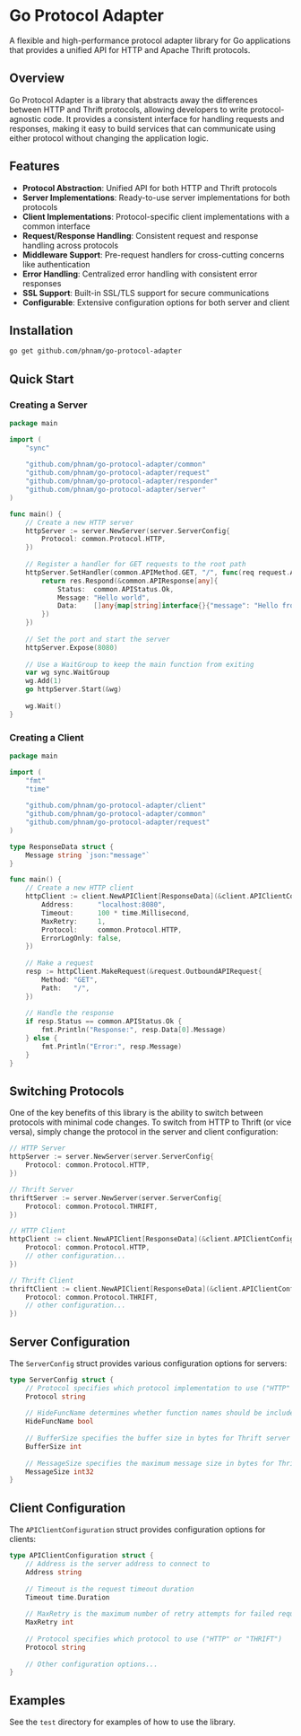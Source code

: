 # Go Protocol Adapter

A flexible and high-performance protocol adapter library for Go applications that provides a unified API for HTTP and Apache Thrift protocols.

## Overview

Go Protocol Adapter is a library that abstracts away the differences between HTTP and Thrift protocols, allowing developers to write protocol-agnostic code. It provides a consistent interface for handling requests and responses, making it easy to build services that can communicate using either protocol without changing the application logic.

## Features

- **Protocol Abstraction**: Unified API for both HTTP and Thrift protocols
- **Server Implementations**: Ready-to-use server implementations for both protocols
- **Client Implementations**: Protocol-specific client implementations with a common interface
- **Request/Response Handling**: Consistent request and response handling across protocols
- **Middleware Support**: Pre-request handlers for cross-cutting concerns like authentication
- **Error Handling**: Centralized error handling with consistent error responses
- **SSL Support**: Built-in SSL/TLS support for secure communications
- **Configurable**: Extensive configuration options for both server and client

## Installation

```bash
go get github.com/phnam/go-protocol-adapter
```

## Quick Start

### Creating a Server

```go
package main

import (
    "sync"
    
    "github.com/phnam/go-protocol-adapter/common"
    "github.com/phnam/go-protocol-adapter/request"
    "github.com/phnam/go-protocol-adapter/responder"
    "github.com/phnam/go-protocol-adapter/server"
)

func main() {
    // Create a new HTTP server
    httpServer := server.NewServer(server.ServerConfig{
        Protocol: common.Protocol.HTTP,
    })
    
    // Register a handler for GET requests to the root path
    httpServer.SetHandler(common.APIMethod.GET, "/", func(req request.APIRequest, res responder.APIResponder) error {
        return res.Respond(&common.APIResponse[any]{
            Status:  common.APIStatus.Ok,
            Message: "Hello world",
            Data:    []any{map[string]interface{}{"message": "Hello from HTTP Server"}},
        })
    })
    
    // Set the port and start the server
    httpServer.Expose(8080)
    
    // Use a WaitGroup to keep the main function from exiting
    var wg sync.WaitGroup
    wg.Add(1)
    go httpServer.Start(&wg)
    
    wg.Wait()
}
```

### Creating a Client

```go
package main

import (
    "fmt"
    "time"
    
    "github.com/phnam/go-protocol-adapter/client"
    "github.com/phnam/go-protocol-adapter/common"
    "github.com/phnam/go-protocol-adapter/request"
)

type ResponseData struct {
    Message string `json:"message"`
}

func main() {
    // Create a new HTTP client
    httpClient := client.NewAPIClient[ResponseData](&client.APIClientConfiguration{
        Address:      "localhost:8080",
        Timeout:      100 * time.Millisecond,
        MaxRetry:     1,
        Protocol:     common.Protocol.HTTP,
        ErrorLogOnly: false,
    })
    
    // Make a request
    resp := httpClient.MakeRequest(&request.OutboundAPIRequest{
        Method: "GET",
        Path:   "/",
    })
    
    // Handle the response
    if resp.Status == common.APIStatus.Ok {
        fmt.Println("Response:", resp.Data[0].Message)
    } else {
        fmt.Println("Error:", resp.Message)
    }
}
```

## Switching Protocols

One of the key benefits of this library is the ability to switch between protocols with minimal code changes. To switch from HTTP to Thrift (or vice versa), simply change the protocol in the server and client configuration:

```go
// HTTP Server
httpServer := server.NewServer(server.ServerConfig{
    Protocol: common.Protocol.HTTP,
})

// Thrift Server
thriftServer := server.NewServer(server.ServerConfig{
    Protocol: common.Protocol.THRIFT,
})

// HTTP Client
httpClient := client.NewAPIClient[ResponseData](&client.APIClientConfiguration{
    Protocol: common.Protocol.HTTP,
    // other configuration...
})

// Thrift Client
thriftClient := client.NewAPIClient[ResponseData](&client.APIClientConfiguration{
    Protocol: common.Protocol.THRIFT,
    // other configuration...
})
```

## Server Configuration

The `ServerConfig` struct provides various configuration options for servers:

```go
type ServerConfig struct {
    // Protocol specifies which protocol implementation to use ("HTTP" or "THRIFT")
    Protocol string
    
    // HideFuncName determines whether function names should be included in response headers
    HideFuncName bool
    
    // BufferSize specifies the buffer size in bytes for Thrift server transport
    BufferSize int
    
    // MessageSize specifies the maximum message size in bytes for Thrift server
    MessageSize int32
}
```

## Client Configuration

The `APIClientConfiguration` struct provides configuration options for clients:

```go
type APIClientConfiguration struct {
    // Address is the server address to connect to
    Address string
    
    // Timeout is the request timeout duration
    Timeout time.Duration
    
    // MaxRetry is the maximum number of retry attempts for failed requests
    MaxRetry int
    
    // Protocol specifies which protocol to use ("HTTP" or "THRIFT")
    Protocol string
    
    // Other configuration options...
}
```

## Examples

See the `test` directory for examples of how to use the library.
